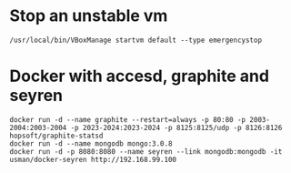 # Stop an unstable vm
```/usr/local/bin/VBoxManage startvm default --type emergencystop```

# Docker with accesd, graphite and seyren
```
docker run -d --name graphite --restart=always -p 80:80 -p 2003-2004:2003-2004 -p 2023-2024:2023-2024 -p 8125:8125/udp -p 8126:8126 hopsoft/graphite-statsd
docker run -d --name mongodb mongo:3.0.8
docker run -d -p 8080:8080 --name seyren --link mongodb:mongodb -it usman/docker-seyren http://192.168.99.100
```
